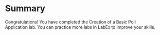 # Summary

Congratulations! You have completed the Creation of a Basic Poll Application lab. You can practice more labs in LabEx to improve your skills.
